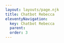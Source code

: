 ```yaml
---
layout: layouts/page.njk
title: Chatbot Rebecca
eleventyNavigation:
  key: Chatbot Rebecca
  parent:
  order: 3
---
```


